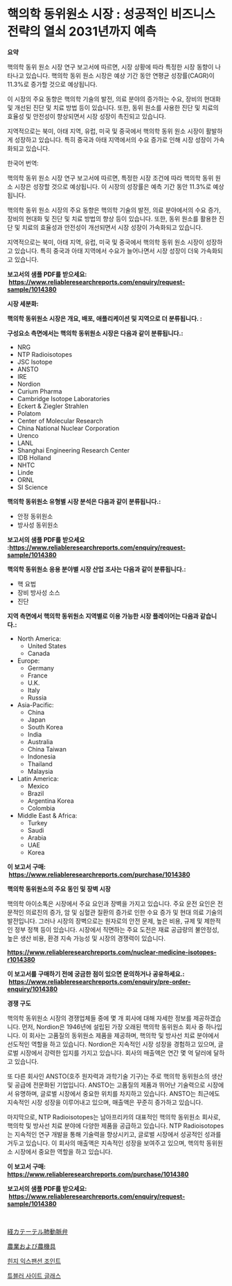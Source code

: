 <p><h1>핵의학 동위원소 시장 : 성공적인 비즈니스 전략의 열쇠 2031년까지 예측</h1></p><p><strong>요약</strong></p>
<p><p>핵의학 동위 원소 시장 연구 보고서에 따르면, 시장 상황에 따라 특정한 시장 동향이 나타나고 있습니다. 핵의학 동위 원소 시장은 예상 기간 동안 연평균 성장률(CAGR)이 11.3%로 증가할 것으로 예상됩니다.</p><p>이 시장의 주요 동향은 핵의학 기술의 발전, 의료 분야의 증가하는 수요, 장비의 현대화 및 개선된 진단 및 치료 방법 등이 있습니다. 또한, 동위 원소를 사용한 진단 및 치료의 효율성 및 안전성이 향상되면서 시장 성장이 촉진되고 있습니다.</p><p>지역적으로는 북미, 아태 지역, 유럽, 미국 및 중국에서 핵의학 동위 원소 시장이 활발하게 성장하고 있습니다. 특히 중국과 아태 지역에서의 수요 증가로 인해 시장 성장이 가속화되고 있습니다.</p><p>한국어 번역:</p><p>핵의학 동위 원소 시장 연구 보고서에 따르면, 특정한 시장 조건에 따라 핵의학 동위 원소 시장은 성장할 것으로 예상됩니다. 이 시장의 성장률은 예측 기간 동안 11.3%로 예상됩니다.</p><p>핵의학 동위 원소 시장의 주요 동향은 핵의학 기술의 발전, 의료 분야에서의 수요 증가, 장비의 현대화 및 진단 및 치료 방법의 향상 등이 있습니다. 또한, 동위 원소를 활용한 진단 및 치료의 효율성과 안전성이 개선되면서 시장 성장이 가속화되고 있습니다.</p><p>지역적으로는 북미, 아태 지역, 유럽, 미국 및 중국에서 핵의학 동위 원소 시장이 성장하고 있습니다. 특히 중국과 아태 지역에서 수요가 늘어나면서 시장 성장이 더욱 가속화되고 있습니다.</p></p>
<p><strong>보고서의 샘플 PDF를 받으세요: &nbsp;<a href="https://www.reliableresearchreports.com/enquiry/request-sample/1014380">https://www.reliableresearchreports.com/enquiry/request-sample/1014380</a></strong></p>
<p><strong>시장 세분화:</strong></p>
<p><strong> 핵의학 동위원소 시장은 개요, 배포, 애플리케이션 및 지역으로 더 분류됩니다. :</strong></p>
<p><strong>구성요소 측면에서는 핵의학 동위원소 시장은 다음과 같이 분류됩니다.:</strong></p>
<p><ul><li>NRG</li><li>NTP Radioisotopes</li><li>JSC Isotope</li><li>ANSTO</li><li>IRE</li><li>Nordion</li><li>Curium Pharma</li><li>Cambridge Isotope Laboratories</li><li>Eckert & Ziegler Strahlen</li><li>Polatom</li><li>Center of Molecular Research</li><li>China National Nuclear Corporation</li><li>Urenco</li><li>LANL</li><li>Shanghai Engineering Research Center</li><li>IDB Holland</li><li>NHTC</li><li>Linde</li><li>ORNL</li><li>SI Science</li></ul></p>
<p><strong> 핵의학 동위원소 유형별 시장 분석은 다음과 같이 분류됩니다.:</strong></p>
<p><ul><li>안정 동위원소</li><li>방사성 동위원소</li></ul></p>
<p><strong>보고서의 샘플 PDF를 받으세요 :<a href="https://www.reliableresearchreports.com/enquiry/request-sample/1014380">https://www.reliableresearchreports.com/enquiry/request-sample/1014380</a></strong></p>
<p><strong> 핵의학 동위원소 응용 분야별 시장 산업 조사는 다음과 같이 분류됩니다.:</strong></p>
<p><ul><li>핵 요법</li><li>장비 방사성 소스</li><li>진단</li></ul></p>
<p><strong>지역 측면에서 핵의학 동위원소 지역별로 이용 가능한 시장 플레이어는 다음과 같습니다.:</strong></p>
<p><ul>
    <li>
        North America:
        <ul>
            <li>United States</li>
            <li>Canada</li>
        </ul>
    </li>
    <li>
        Europe:
        <ul>
            <li>Germany</li>
            <li>France</li>
            <li>U.K.</li>
            <li>Italy</li>
            <li>Russia</li>
        </ul>
    </li>
    <li>
        Asia-Pacific:
        <ul>
            <li>China</li>
            <li>Japan</li>
            <li>South Korea</li>
            <li>India</li>
            <li>Australia</li>
            <li>China Taiwan</li>
            <li>Indonesia</li>
            <li>Thailand</li>
            <li>Malaysia</li>
        </ul>
    </li>
    <li>
        Latin America:
        <ul>
            <li>Mexico</li>
            <li>Brazil</li>
            <li>Argentina Korea</li>
            <li>Colombia</li>
        </ul>
    </li>
    <li>
        Middle East & Africa:
        <ul>
            <li>Turkey</li>
            <li>Saudi</li>
            <li>Arabia</li>
            <li>UAE</li>
            <li>Korea</li>
        </ul>
    </li>
    </ul></p>
<p><strong>이 보고서 구매: &nbsp;<a href="https://www.reliableresearchreports.com/purchase/1014380">https://www.reliableresearchreports.com/purchase/1014380</a></strong></p>
<p><strong>핵의학 동위원소의 주요 동인 및 장벽 시장</strong></p>
<p><p>핵의학 아이소톡은 시장에서 주요 요인과 장벽을 가지고 있습니다. 주요 운전 요인은 전문적인 의료진의 증가, 암 및 심혈관 질환의 증가로 인한 수요 증가 및 현대 의료 기술의 발전입니다. 그러나 시장의 장벽으로는 원자로의 안전 문제, 높은 비용, 규제 및 제한적인 정부 정책 등이 있습니다. 시장에서 직면하는 주요 도전은 재료 공급량의 불안정성, 높은 생산 비용, 환경 지속 가능성 및 시장의 경쟁력이 있습니다.</p></p>
<p><strong><a href="https://www.reliableresearchreports.com/nuclear-medicine-isotopes-r1014380">https://www.reliableresearchreports.com/nuclear-medicine-isotopes-r1014380</a></strong></p>
<p><strong>이 보고서를 구매하기 전에 궁금한 점이 있으면 문의하거나 공유하세요.: &nbsp;<a href="https://www.reliableresearchreports.com/enquiry/pre-order-enquiry/1014380">https://www.reliableresearchreports.com/enquiry/pre-order-enquiry/1014380</a></strong></p>
<p><strong>경쟁 구도</strong></p>
<p><p>핵의학 동위원소 시장의 경쟁업체들 중에 몇 개 회사에 대해 자세한 정보를 제공하겠습니다. 먼저, Nordion은 1946년에 설립된 가장 오래된 핵의학 동위원소 회사 중 하나입니다. 이 회사는 고품질의 동위원소 제품을 제공하며, 핵의학 및 방사선 치료 분야에서 선도적인 역할을 하고 있습니다. Nordion은 지속적인 시장 성장을 경험하고 있으며, 글로벌 시장에서 강력한 입지를 가지고 있습니다. 회사의 매출액은 연간 몇 억 달러에 달하고 있습니다.</p><p>또 다른 회사인 ANSTO(호주 원자력과 과학기술 기구)는 주로 핵의학 동위원소의 생산 및 공급에 전문화된 기업입니다. ANSTO는 고품질의 제품과 뛰어난 기술력으로 시장에서 유명하며, 글로벌 시장에서 중요한 위치를 차지하고 있습니다. ANSTO는 최근에도 지속적인 시장 성장을 이루어내고 있으며, 매출액은 꾸준히 증가하고 있습니다.</p><p>마지막으로, NTP Radioisotopes는 남아프리카의 대표적인 핵의학 동위원소 회사로, 핵의학 및 방사선 치료 분야에 다양한 제품을 공급하고 있습니다. NTP Radioisotopes는 지속적인 연구 개발을 통해 기술력을 향상시키고, 글로벌 시장에서 성공적인 성과를 거두고 있습니다. 이 회사의 매출액은 지속적인 성장을 보여주고 있으며, 핵의학 동위원소 시장에서 중요한 역할을 하고 있습니다.</p></p>
<p><strong>이 보고서 구매: &nbsp; <a href="https://www.reliableresearchreports.com/purchase/1014380">https://www.reliableresearchreports.com/purchase/1014380</a></strong></p>
<p><strong>보고서의 샘플 PDF를 받으세요: &nbsp;<a href="https://www.reliableresearchreports.com/enquiry/request-sample/1014380">https://www.reliableresearchreports.com/enquiry/request-sample/1014380</a></strong><strong></strong></p>
<p>&nbsp;</p>
<p><p><a href="https://medium.com/@lucasrandall2020/%E6%AC%A1%E3%81%AE%E6%96%87%E7%AB%A0%E3%82%92%E6%97%A5%E6%9C%AC%E8%AA%9E%E3%81%AB%E7%BF%BB%E8%A8%B3%E3%81%97%E3%81%A6%E3%81%8F%E3%81%A0%E3%81%95%E3%81%84-%E3%83%88%E3%83%A9%E3%83%B3%E3%82%B9%E3%82%AB%E3%83%86%E3%83%BC%E3%83%86%E3%83%AB%E8%82%BA%E5%BC%81%E5%B8%82%E5%A0%B4%E3%81%AE%E5%88%86%E6%9E%90-%E3%82%B0%E3%83%AD%E3%83%BC%E3%83%90%E3%83%AB%E6%A5%AD%E7%95%8C%E3%81%AE%E8%A6%8B%E9%80%9A%E3%81%97%E3%81%A8%E4%BA%88%E6%B8%AC-2024%E5%B9%B4%E3%81%8B%E3%82%892031%E5%B9%B4-31fcec246222">経カテーテル肺動脈弁</a></p><p><a href="https://medium.com/@elihomenick1943/%E8%BE%B2%E6%A5%AD%E3%81%8A%E3%82%88%E3%81%B3%E8%BE%B2%E6%A5%AD%E6%A9%9F%E6%A2%B0%E5%B8%82%E5%A0%B4-%E3%82%BF%E3%82%A4%E3%83%97-%E7%94%A8%E9%80%94-%E5%9C%B0%E7%90%86%E3%81%AB%E3%82%88%E3%82%8B%E5%8C%85%E6%8B%AC%E7%9A%84%E3%81%AA%E8%A9%95%E4%BE%A1-e1ed1b51e138">農業および農機具</a></p><p><a href="https://medium.com/@juracy1980/%ED%9E%8C%EC%A7%80%ED%98%95-%ED%99%95%EC%9E%A5-%EC%9D%B4%EC%9D%8C%EC%87%A0-%EC%8B%9C%EC%9E%A5-%EB%8F%99%ED%96%A5-%EB%B0%8F-%EC%8B%9C%EC%9E%A5-%EB%B6%84%EC%84%9D%EC%9D%80-2024-2031-%EA%B8%B0%EA%B0%84%EC%9D%84-%EC%98%88%EC%B8%A1%ED%96%88%EC%8A%B5%EB%8B%88%EB%8B%A4-0a793b9ded67">힌지 익스팬션 조인트</a></p><p><a href="https://medium.com/@honeypie6456/%ED%88%AC%EB%B8%94%EB%9F%AC-%EC%8B%9C%EB%A0%A5-%EC%9C%A0%EB%A6%AC-%EC%8B%9C%EC%9E%A5-%EA%B2%BD%EC%9F%81-%EB%B6%84%EC%84%9D-%EC%8B%9C%EC%9E%A5-%EB%8F%99%ED%96%A5-%EB%B0%8F-2031%EB%85%84%EA%B9%8C%EC%A7%80%EC%9D%98-%EC%98%88%EC%B8%A1-8174e3474cc5">튜블러 사이트 글래스</a></p></p>